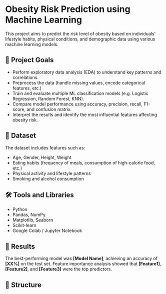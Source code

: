 # Obesity Risk Prediction using Machine Learning

This project aims to predict the risk level of obesity based on individuals' lifestyle habits, physical conditions, and demographic data using various machine learning models.

## 📌 Project Goals
- Perform exploratory data analysis (EDA) to understand key patterns and correlations.
- Preprocess the data (handle missing values, encode categorical features, etc.)
- Train and evaluate multiple ML classification models (e.g. Logistic Regression, Random Forest, KNN).
- Compare model performance using accuracy, precision, recall, F1-score, and confusion matrix.
- Interpret the results and identify the most influential features affecting obesity risk.

## 📂 Dataset
The dataset includes features such as:
- Age, Gender, Height, Weight
- Eating habits (frequency of meals, consumption of high-calorie food, etc.)
- Physical activity and lifestyle patterns
- Smoking and alcohol consumption

## 🛠️ Tools and Libraries
- Python
- Pandas, NumPy
- Matplotlib, Seaborn
- Scikit-learn
- Google Colab / Jupyter Notebook

## 🚀 Results
The best-performing model was **[Model Name]**, achieving an accuracy of **[XX%]** on the test set. Feature importance analysis showed that **[Feature1]**, **[Feature2]**, and **[Feature3]** were the top predictors.

## 📁 Structure
